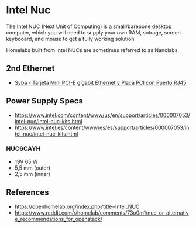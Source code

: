 # Intel Nuc

The Intel NUC (Next Unit of Computing) is a small/barebone desktop computer, which you will need to supply your own RAM, sotrage, screen keybooard, and mouse to get a fully working solution

Homelabs built from Intel NUCs are sometimes referred to as Nanolabs.

## 2nd Ethernet

* [Syba - Tarjeta Mini PCI-E gigabit Ethernet y Placa PCI con Puerto RJ45](https://www.amazon.es/gp/product/B00B524102/)

## Power Supply Specs

* <https://www.intel.com/content/www/us/en/support/articles/000007053/intel-nuc/intel-nuc-kits.html>
* <https://www.intel.es/content/www/es/es/support/articles/000007053/intel-nuc/intel-nuc-kits.html>

###  NUC6CAYH

* 19V 65 W
* 5,5 mm (outer)
* 2,5 mm (inner)

## References

* <https://openhomelab.org/index.php?title=Intel_NUC>
* <https://www.reddit.com/r/homelab/comments/73o0m1/nuc_or_alternative_recommendations_for_openstack/>

